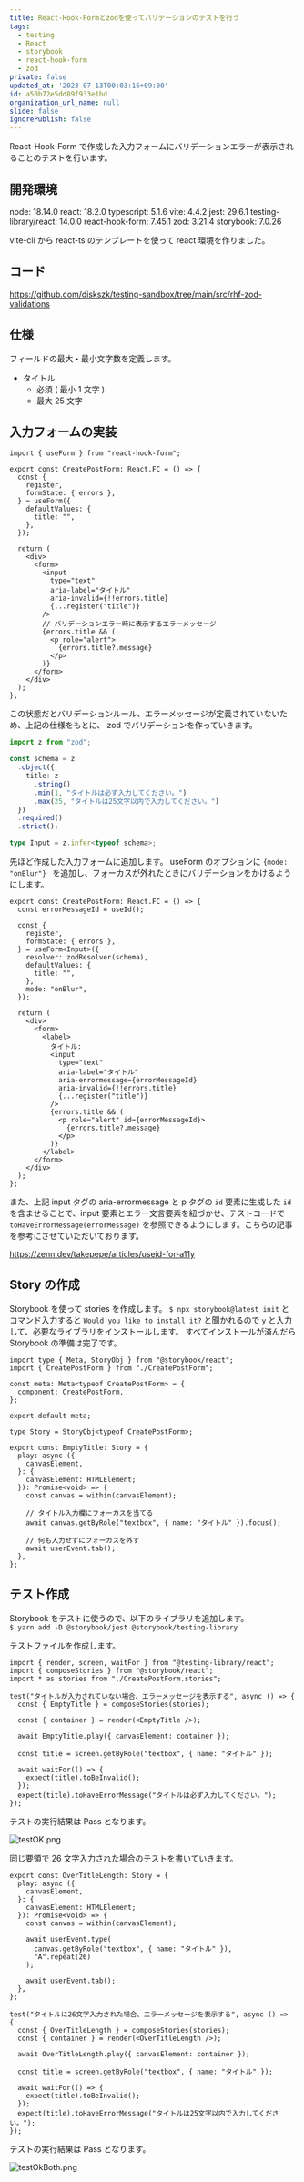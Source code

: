 ```yaml
---
title: React-Hook-Formとzodを使ってバリデーションのテストを行う
tags:
  - testing
  - React
  - storybook
  - react-hook-form
  - zod
private: false
updated_at: '2023-07-13T00:03:16+09:00'
id: a50b72e5dd89f933e1bd
organization_url_name: null
slide: false
ignorePublish: false
---
```


React-Hook-Form で作成した入力フォームにバリデーションエラーが表示されることのテストを行います。

## 開発環境
node: 18.14.0
react: 18.2.0
typescript: 5.1.6
vite: 4.4.2
jest: 29.6.1
testing-library/react: 14.0.0
react-hook-form: 7.45.1
zod: 3.21.4
storybook: 7.0.26

vite-cli から react-ts のテンプレートを使って react 環境を作りました。

## コード

https://github.com/diskszk/testing-sandbox/tree/main/src/rhf-zod-validations

## 仕様
フィールドの最大・最小文字数を定義します。
- タイトル
  - 必須 ( 最小 1 文字 )
  - 最大 25 文字

## 入力フォームの実装

```tsx
import { useForm } from "react-hook-form";

export const CreatePostForm: React.FC = () => {
  const {
    register,
    formState: { errors },
  } = useForm({
    defaultValues: {
      title: "",
    },
  });

  return (
    <div>
      <form>
        <input
          type="text"
          aria-label="タイトル"
          aria-invalid={!!errors.title}
          {...register("title")}
        />
        // バリデーションエラー時に表示するエラーメッセージ
        {errors.title && (
          <p role="alert">
            {errors.title?.message}
          </p>
        )}
      </form>
    </div>
  );
};
```

 この状態だとバリデーションルール、エラーメッセージが定義されていないため、上記の仕様をもとに、 zod でバリデーションを作っていきます。

```ts
import z from "zod";

const schema = z
  .object({
    title: z
      .string()
      .min(1, "タイトルは必ず入力してください。")
      .max(25, "タイトルは25文字以内で入力してください。")
  })
  .required()
  .strict();

type Input = z.infer<typeof schema>;
```

先ほど作成した入力フォームに追加します。
useForm のオプションに `{mode: "onBlur"} ` を追加し、フォーカスが外れたときにバリデーションをかけるようにします。

```tsx CreatePostForm.tsx
export const CreatePostForm: React.FC = () => {
  const errorMessageId = useId();

  const {
    register,
    formState: { errors },
  } = useForm<Input>({
    resolver: zodResolver(schema),
    defaultValues: {
      title: "",
    },
    mode: "onBlur", 
  });

  return (
    <div>
      <form>
        <label>
          タイトル:
          <input
            type="text"
            aria-label="タイトル"
            aria-errormessage={errorMessageId}
            aria-invalid={!!errors.title}
            {...register("title")}
          />
          {errors.title && (
            <p role="alert" id={errorMessageId}>
              {errors.title?.message}
            </p>
          )}
        </label>
      </form>
    </div>
  );
};
```

また、上記 input タグの aria-errormessage と p タグの `id` 要素に生成した `id` を含ませることで、input 要素とエラー文言要素を紐づかせ、テストコードで `toHaveErrorMessage(errorMessage)` を参照できるようにします。こちらの記事を参考にさせていただいております。

https://zenn.dev/takepepe/articles/useid-for-a11y

## Story の作成

Storybook を使って stories を作成します。
`$ npx storybook@latest init` とコマンド入力すると `Would you like to install it?` と聞かれるので `y` と入力して、必要なライブラリをインストールします。
すべてインストールが済んだら Storybook の準備は完了です。

```tsx CreatePostForm.stories.tsx
import type { Meta, StoryObj } from "@storybook/react";
import { CreatePostForm } from "./CreatePostForm";

const meta: Meta<typeof CreatePostForm> = {
  component: CreatePostForm,
};

export default meta;

type Story = StoryObj<typeof CreatePostForm>;

export const EmptyTitle: Story = {
  play: async ({
    canvasElement,
  }: {
    canvasElement: HTMLElement;
  }): Promise<void> => {
    const canvas = within(canvasElement);

    // タイトル入力欄にフォーカスを当てる
    await canvas.getByRole("textbox", { name: "タイトル" }).focus();

    // 何も入力せずにフォーカスを外す
    await userEvent.tab();
  },
};
```

## テスト作成

Storybook をテストに使うので、以下のライブラリを追加します。  
`$ yarn add -D @storybook/jest @storybook/testing-library`  

テストファイルを作成します。

```tsx CreatePostForm.spec.tsx
import { render, screen, waitFor } from "@testing-library/react";
import { composeStories } from "@storybook/react";
import * as stories from "./CreatePostForm.stories";

test("タイトルが入力されていない場合、エラーメッセージを表示する", async () => {
  const { EmptyTitle } = composeStories(stories);

  const { container } = render(<EmptyTitle />);

  await EmptyTitle.play({ canvasElement: container });

  const title = screen.getByRole("textbox", { name: "タイトル" });

  await waitFor(() => {
    expect(title).toBeInvalid();
  });
  expect(title).toHaveErrorMessage("タイトルは必ず入力してください。");
});
```

テストの実行結果は Pass となります。

![testOK.png](https://qiita-image-store.s3.ap-northeast-1.amazonaws.com/0/639130/19f6571b-9d2a-d885-cd58-11a87a79e679.png)

同じ要領で 26 文字入力された場合のテストを書いていきます。
```tsx CreatePostForm.stories.tsx
export const OverTitleLength: Story = {
  play: async ({
    canvasElement,
  }: {
    canvasElement: HTMLElement;
  }): Promise<void> => {
    const canvas = within(canvasElement);

    await userEvent.type(
      canvas.getByRole("textbox", { name: "タイトル" }),
      "A".repeat(26)
    );

    await userEvent.tab();
  },
};
```

```tsx CreatePostForm.spec.tsx
test("タイトルに26文字入力された場合、エラーメッセージを表示する", async () => {
  const { OverTitleLength } = composeStories(stories);
  const { container } = render(<OverTitleLength />);

  await OverTitleLength.play({ canvasElement: container });

  const title = screen.getByRole("textbox", { name: "タイトル" });

  await waitFor(() => {
    expect(title).toBeInvalid();
  });
  expect(title).toHaveErrorMessage("タイトルは25文字以内で入力してください。");
});
```

テストの実行結果は Pass となります。

![testOkBoth.png](https://qiita-image-store.s3.ap-northeast-1.amazonaws.com/0/639130/1ecd1cb9-8c9f-2e40-6d8b-921d7b40cee3.png)
